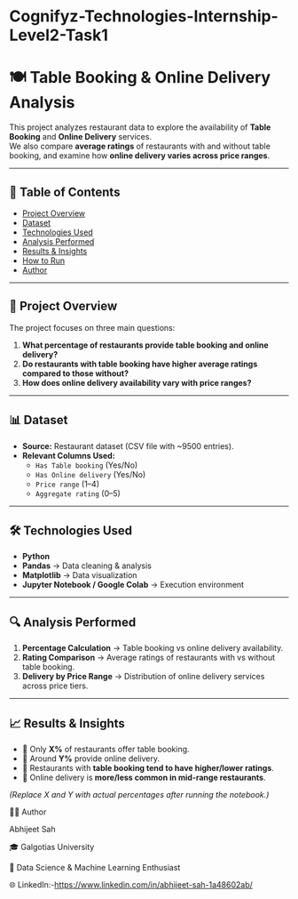 # Cognifyz-Technologies-Internship-Level2-Task1

# 🍽️ Table Booking & Online Delivery Analysis

This project analyzes restaurant data to explore the availability of **Table Booking** and **Online Delivery** services.  
We also compare **average ratings** of restaurants with and without table booking, and examine how **online delivery varies across price ranges**.  

---

## 📌 Table of Contents
- [Project Overview](#project-overview)
- [Dataset](#dataset)
- [Technologies Used](#technologies-used)
- [Analysis Performed](#analysis-performed)
- [Results & Insights](#results--insights)
- [How to Run](#how-to-run)
- [Author](#author)

---

## 📖 Project Overview
The project focuses on three main questions:

1. **What percentage of restaurants provide table booking and online delivery?**  
2. **Do restaurants with table booking have higher average ratings compared to those without?**  
3. **How does online delivery availability vary with price ranges?**

---

## 📊 Dataset
- **Source:** Restaurant dataset (CSV file with ~9500 entries).  
- **Relevant Columns Used:**
  - `Has Table booking` (Yes/No)  
  - `Has Online delivery` (Yes/No)  
  - `Price range` (1–4)  
  - `Aggregate rating` (0–5)

---

## 🛠️ Technologies Used
- **Python**  
- **Pandas** → Data cleaning & analysis  
- **Matplotlib** → Data visualization  
- **Jupyter Notebook / Google Colab** → Execution environment  

---

## 🔍 Analysis Performed
1. **Percentage Calculation** → Table booking vs online delivery availability.  
2. **Rating Comparison** → Average ratings of restaurants with vs without table booking.  
3. **Delivery by Price Range** → Distribution of online delivery services across price tiers.  

---

## 📈 Results & Insights

- 📌 Only **X%** of restaurants offer table booking.
- 📌 Around **Y%** provide online delivery.
- 📌 Restaurants with **table booking tend to have higher/lower ratings**.  
- 📌 Online delivery is **more/less common in mid-range restaurants**.  

*(Replace X and Y with actual percentages after running the notebook.)*

👨‍💻 Author

Abhijeet Sah

🎓 Galgotias University

💼 Data Science & Machine Learning Enthusiast

🌐 LinkedIn:-https://www.linkedin.com/in/abhijeet-sah-1a48602ab/
